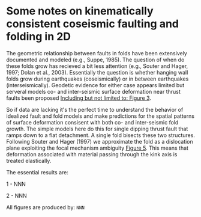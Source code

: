 # Some notes on kinematically consistent coseismic faulting and folding in 2D

The geometric relationship between faults in folds have been extensively documented and modeled (e.g., Suppe, 1985).  The question of when do these folds grow has recieved a bit less attention (e.g., Souter and Hager, 1997; Dolan et al., 2003).  Essentially the question is whether hanging wall folds grow during earthquakes (coseismically) or in between earthquakes (interseismically).  Geodetic evidence for either case appears limited but serveral models co- and inter-seismic surface deformation near thrust faults been proposed [Including but not limited to: Figure 3](https://github.com/brendanjmeade/CoInterFaultFold2D/blob/master/Figure3.png).

So if data are lacking it's the perfect time to understand the behavior of idealized fault and fold models and make predictions for the spatial patterns of surface deformation consisent with both co- and inter-seismic fold growth.  The simple models here do this for single dipping thrust fault that ramps down to a flat detachment.  A single fold bisects these two structures.  Following Souter and Hager (1997) we approximate the fold as a dislocation plane exploiting the focal mechanism ambiguity [Figure 5](https://github.com/brendanjmeade/CoInterFaultFold2D/blob/master/Figure5.png).  This means that deformation associated with material passing through the kink axis is treated elastically.

The essential results are:

1 - NNN

2 - NNN

All figures are produced by: 
```NNN```
